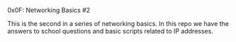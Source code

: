 0x0F: Networking Basics #2

This is the second in a series of networking basics.
In this repo we have the answers to school questions and
basic scripts related to IP addresses.